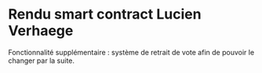 # Rendu smart contract Lucien Verhaege

Fonctionnalité supplémentaire : système de retrait de vote afin de pouvoir le changer par la suite.
